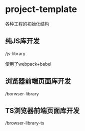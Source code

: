 # project-template
各种工程的初始化结构

## 纯JS库开发

/js-library

使用了webpack+babel

## 浏览器前端页面库开发

/borwser-library

## TS浏览器前端页面库开发

/browser-library-ts